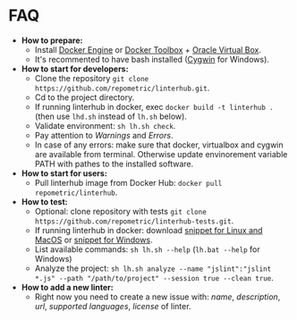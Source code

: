 # FAQ
  - **How to prepare:**
    - Install [Docker Engine] or [Docker Toolbox] + [Oracle Virtual Box].
    - It's recommented to have bash installed ([Cygwin] for Windows).
  - **How to start for developers:**
    - Clone the repository `git clone https://github.com/repometric/linterhub.git`.
    - Cd to the project directory.
    - If running linterhub in docker, exec `docker build -t linterhub .` (then use `lhd.sh` instead of `lh.sh` below).
    - Validate environment: `sh lh.sh check`.
    - Pay attention to *Warnings* and *Errors*.
    - In case of any errors: make sure that docker, virtualbox and cygwin are available from terminal. Otherwise update envinorement variable PATH with pathes to the installed software.
  - **How to start for users:**
    - Pull linterhub image from Docker Hub: `docker pull repometric/linterhub`.
  - **How to test:**
    - Optional: clone repository with tests `git clone https://github.com/repometric/linterhub-tests.git`.
    - If running linterhub in docker: download [snippet for Linux and MacOS](./../lhd.sh) or [snippet for Windows](./../lhd.bat).
    - List available commands: `sh lh.sh --help` (`lh.bat --help` for Windows)
    - Analyze the project: `sh lh.sh analyze --name "jslint":"jslint *.js" --path "/path/to/project" --session true --clean true`.
  - **How to add a new linter:**
    - Right now you need to create a new issue with: *name*, *description*, *url*, *supported languages*, *license* of linter.

   [Docker Toolbox]: <https://www.docker.com/products/docker-toolbox>
   [Docker Engine]: <https://docs.docker.com/engine/installation>
   [Oracle Virtual Box]: <https://www.virtualbox.org>
   [Cygwin]: <https://www.cygwin.com>

